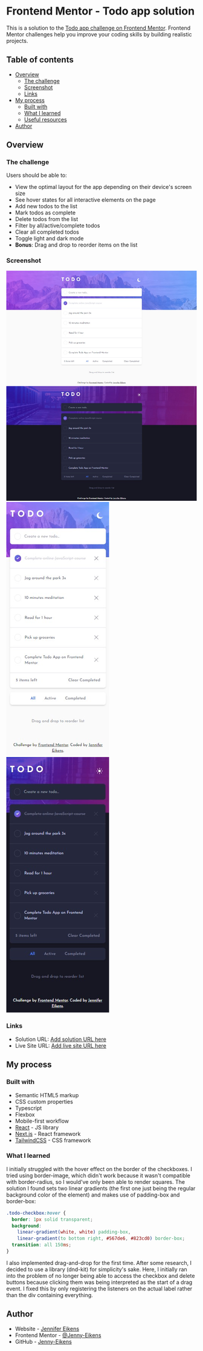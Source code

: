 # Frontend Mentor - Todo app solution

This is a solution to the [Todo app challenge on Frontend Mentor](https://www.frontendmentor.io/challenges/todo-app-Su1_KokOW). Frontend Mentor challenges help you improve your coding skills by building realistic projects.

## Table of contents

- [Overview](#overview)
  - [The challenge](#the-challenge)
  - [Screenshot](#screenshot)
  - [Links](#links)
- [My process](#my-process)
  - [Built with](#built-with)
  - [What I learned](#what-i-learned)
  - [Useful resources](#useful-resources)
- [Author](#author)

## Overview

### The challenge

Users should be able to:

- View the optimal layout for the app depending on their device's screen size
- See hover states for all interactive elements on the page
- Add new todos to the list
- Mark todos as complete
- Delete todos from the list
- Filter by all/active/complete todos
- Clear all completed todos
- Toggle light and dark mode
- **Bonus**: Drag and drop to reorder items on the list

### Screenshot

![Desktop light](public/images/Desktop_light.jpg)
![Desktop dark](public/images/Desktop_dark.jpg)
![Mobile light](public/images/Mobile_light.jpg)
![Mobile dark](public/images/Mobile_dark.jpg)

### Links

- Solution URL: [Add solution URL here](https://your-solution-url.com)
- Live Site URL: [Add live site URL here](https://your-live-site-url.com)

## My process

### Built with

- Semantic HTML5 markup
- CSS custom properties
- Typescript
- Flexbox
- Mobile-first workflow
- [React](https://reactjs.org/) - JS library
- [Next.js](https://nextjs.org/) - React framework
- [TailwindCSS](https://tailwindcss.com/) - CSS framework

### What I learned

I initially struggled with the hover effect on the border of the checkboxes. I tried using border-image, which didn't work because it wasn't compatible with border-radius, so I would've only been able to render squares. The solution I found sets two linear gradients (the first one just being the regular background color of the element) and makes use of padding-box and border-box:

```css
.todo-checkbox:hover {
  border: 1px solid transparent;
  background:
    linear-gradient(white, white) padding-box,
    linear-gradient(to bottom right, #567de6, #823cd0) border-box;
  transition: all 150ms;
}
```

I also implemented drag-and-drop for the first time. After some research, I decided to use a library (dnd-kit) for simplicity's sake. Here, I initially ran into the problem of no longer being able to access the checkbox and delete buttons because clicking them was being interpreted as the start of a drag event. I fixed this by only registering the listeners on the actual label rather than the div containing everything.

## Author

- Website - [Jennifer Eikens](https://jenny-eikens.github.io/portfolio-page/#projects)
- Frontend Mentor - [@Jenny-Eikens](https://www.frontendmentor.io/profile/Jenny-Eikens)
- GitHub - [Jenny-Eikens](https://github.com/Jenny-Eikens)
